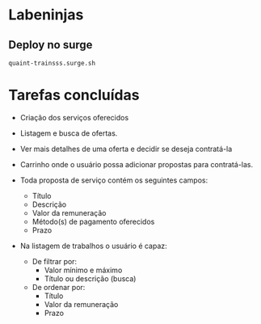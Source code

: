 # Labeninjas

## Deploy no surge

`quaint-trainsss.surge.sh`

# Tarefas concluídas
- Criação dos serviços oferecidos
- Listagem e busca de ofertas.
- Ver mais detalhes de uma oferta e decidir se deseja contratá-la
- Carrinho onde o usuário possa adicionar propostas para contratá-las.

- Toda proposta de serviço contém os seguintes campos:
    - Título
    - Descrição
    - Valor da remuneração
    - Método(s) de pagamento oferecidos
    - Prazo
    
- Na listagem de trabalhos o usuário é capaz:
    - De filtrar por:
        - Valor mínimo e máximo
        - Título ou descrição (busca)
    - De ordenar por:
        - Título
        - Valor da remuneração
        - Prazo
